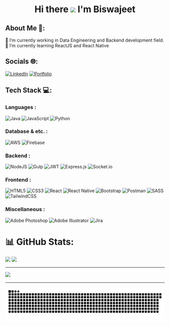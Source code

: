 <h1 align="center"> Hi there <img src="https://raw.githubusercontent.com/TheDudeThatCode/TheDudeThatCode/master/Assets/Hi.gif" width="28px"/> I'm Biswajeet</h1>

<!--
**biswa418/biswa418** is a ✨ _special_ ✨ repository because its `README.md` (this file) appears on your GitHub profile.

Here are some ideas to get you started:

- 🔭 I’m currently working on ...
- 🌱 I’m currently learning ...
- 👯 I’m looking to collaborate on ...
- 🤔 I’m looking for help with ...
- 💬 Ask me about ...
- 📫 How to reach me: ...
- 😄 Pronouns: ...
- ⚡ Fun fact: ...
-->

##  About Me 💫:
🔭 I’m currently working in Data Engineering and Backend development field.<br>🌱 I’m currently learning ReactJS and React Native


##  Socials 🌐:
[![LinkedIn](https://img.shields.io/badge/LinkedIn-%230077B5.svg?logo=linkedin&logoColor=white)](https://linkedin.com/in/biswajeet-sutar) 
[![Portfolio](https://img.shields.io/badge/Portfolio-%f7aa5c.svg?logo=bloglovin&logoColor=white)](https://biswa418.github.io/portfolio/)

##  Tech Stack 💻:

### Languages :
![Java](https://img.shields.io/badge/java-black.svg?style=for-the-badge&logo=java&logoColor=white) 
![JavaScript](https://img.shields.io/badge/javascript-black.svg?style=for-the-badge&logo=javascript&logoColor=%23F7DF1E) 
![Python](https://img.shields.io/badge/python-black?style=for-the-badge&logo=python&logoColor=blue) 

### Database & etc. : 
![AWS](https://img.shields.io/badge/AWS-black.svg?style=for-the-badge&logo=amazon-aws&logoColor=white) 
![Firebase](https://img.shields.io/badge/firebase-black.svg?style=for-the-badge&logo=firebase) 

### Backend : 
![NodeJS](https://img.shields.io/badge/node.js-black?style=for-the-badge&logo=node.js&logoColor=green) 
![Gulp](https://img.shields.io/badge/GULP-black.svg?style=for-the-badge&logo=gulp&logoColor=white) 
![JWT](https://img.shields.io/badge/JWT-black?style=for-the-badge&logo=JSON%20web%20tokens) 
![Express.js](https://img.shields.io/badge/express.js-black.svg?style=for-the-badge&logo=express&logoColor=%2361DAFB) 
![Socket.io](https://img.shields.io/badge/Socket.io-black?style=for-the-badge&logo=socket.io&badgeColor=010101) 

### Frontend :
![HTML5](https://img.shields.io/badge/html5-black.svg?style=for-the-badge&logo=html5&logoColor=orange) 
![CSS3](https://img.shields.io/badge/css3-black.svg?style=for-the-badge&logo=css3&logoColor=blue) 
![React](https://img.shields.io/badge/react-black.svg?style=for-the-badge&logo=react&logoColor=%2361DAFB) 
![React Native](https://img.shields.io/badge/react_native-black.svg?style=for-the-badge&logo=react&logoColor=%2361DAFB) 
![Bootstrap](https://img.shields.io/badge/bootstrap-black.svg?style=for-the-badge&logo=bootstrap&logoColor=blue) 
![Postman](https://img.shields.io/badge/Postman-black?style=for-the-badge&logo=postman&logoColor=orange) 
![SASS](https://img.shields.io/badge/SASS-black.svg?style=for-the-badge&logo=SASS&logoColor=hotpink) 
![TailwindCSS](https://img.shields.io/badge/tailwindcss-black.svg?style=for-the-badge&logo=tailwind-css&logoColor=%2338B2AC)

### Miscellaneous : 
![Adobe Photoshop](https://img.shields.io/badge/adobephotoshop-black.svg?style=for-the-badge&logo=adobephotoshop&logoColor=blue) 
![Adobe Illustrator](https://img.shields.io/badge/adobeillustrator-black.svg?style=for-the-badge&logo=adobeillustrator&logoColor=orange) 
![Jira](https://img.shields.io/badge/jira-black.svg?style=for-the-badge&logo=jira&logoColor=white)


# 📊 GitHub Stats:
<!--![](https://github-readme-stats.vercel.app/api?username=biswa418&theme=radical&hide_border=false&include_all_commits=false&count_private=false) -->
![](https://github-readme-streak-stats.herokuapp.com/?user=biswa418&theme=radical&hide_border=false)
![](https://github-readme-stats.vercel.app/api/top-langs/?username=biswa418&theme=radical&hide_border=false&include_all_commits=false&count_private=false&layout=compact)

---
[![](https://visitcount.itsvg.in/api?id=biswa418&label=Profile%20Views%20Last%207%20days&color=10&icon=0&pretty=true)](https://visitcount.itsvg.in)

---
<p align="center">
<img src="https://github.com/biswa418/biswa418/blob/asset/github-contribution-grid-snake.svg">
</p>

<!-- Proudly created with GPRM ( https://gprm.itsvg.in ) -->
